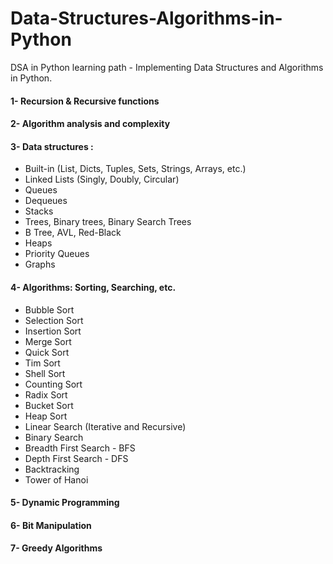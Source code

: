 # Data-Structures-Algorithms-in-Python

DSA in Python learning path - Implementing Data Structures and Algorithms in Python.

#### 1- Recursion & Recursive functions

#### 2- Algorithm analysis and complexity

#### 3- Data structures :
 - Built-in (List, Dicts, Tuples, Sets, Strings, Arrays, etc.)
 - Linked Lists (Singly, Doubly, Circular)
 - Queues
 - Dequeues
 - Stacks
 - Trees, Binary trees, Binary Search Trees
 - B Tree, AVL, Red-Black
 - Heaps
 - Priority Queues
 - Graphs

#### 4- Algorithms: Sorting, Searching, etc.
 - Bubble Sort
 - Selection Sort
 - Insertion Sort
 - Merge Sort
 - Quick Sort
 - Tim Sort
 - Shell Sort
 - Counting Sort
 - Radix Sort
 - Bucket Sort
 - Heap Sort
 - Linear Search (Iterative and Recursive)
 - Binary Search 
 - Breadth First Search - BFS
 - Depth First Search - DFS
 - Backtracking
 - Tower of Hanoi

#### 5- Dynamic Programming

#### 6- Bit Manipulation

#### 7- Greedy Algorithms
